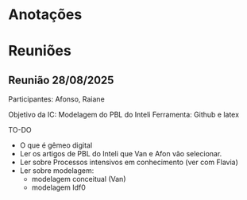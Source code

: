 # Anotações

# Reuniões
## Reunião 28/08/2025
Participantes: Afonso, Raiane

Objetivo da IC: Modelagem do PBL do Inteli
Ferramenta: Github e latex

TO-DO
- O que é gêmeo digital
- Ler os artigos de PBL do Inteli que Van e Afon vão selecionar.
- Ler sobre Processos intensivos em conhecimento (ver com Flavia)
- Ler sobre modelagem:
    - modelagem conceitual (Van)
    - modelagem Idf0
